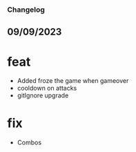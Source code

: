 ### Changelog

## 09/09/2023

# feat
- Added froze the game when gameover
- cooldown on attacks
- gitIgnore upgrade

# fix
- Combos
